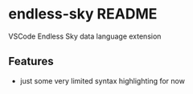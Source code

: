# endless-sky README

VSCode Endless Sky data language extension

## Features

* just some very limited syntax highlighting for now
